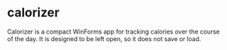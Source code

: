 # calorizer
Calorizer is a compact WinForms app for tracking calories over the course of the day. It is designed to be left open, so it does not save or load.
